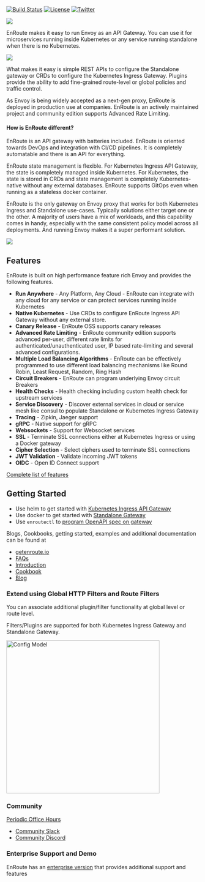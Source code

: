 [![Build Status](https://dev.azure.com/saaras-io/Enroute/_apis/build/status/saarasio.enroute?branchName=master)](https://dev.azure.com/saaras-io/Enroute/_build/latest?definitionId=6&branchName=master)
[![License](https://img.shields.io/badge/License-Apache%202.0-blue.svg)](https://opensource.org/licenses/Apache-2.0)
[![Twitter](https://img.shields.io/twitter/follow/SaarasInc?label=Follow%20EnRoute&style=social)](https://twitter.com/intent/follow?screen_name=SaarasInc)

![](https://getenroute.io/images/enroute-logo.svg)

EnRoute makes it easy to run Envoy as an API Gateway. You can use it for microservices running inside Kubernetes or any service running standalone when there is no Kubernetes.

![](https://getenroute.io/img/APIGatewayIngressWithFiltersWithHelm.jpeg)

What makes it easy is simple REST APIs to configure the Standalone gateway or CRDs to configure the Kubernetes Ingress Gateway. Plugins provide the ability to add fine-grained route-level or global policies and traffic control.

As Envoy is being widely accepted as a next-gen proxy, EnRoute is deployed in production use at companies. EnRoute is an actively maintained project and community edition supports Advanced Rate Limiting.

#### How is EnRoute different?

EnRoute is an API gateway with batteries included. EnRoute is oriented towards DevOps and integration with CI/CD pipelines. It is completely automatable and there is an API for everything. 

EnRoute state management is flexible. For Kubernetes Ingress API Gateway, the state is completely managed inside Kubernetes. For Kubernetes, the state is stored in CRDs and state management is completely Kubernetes-native without any external databases. EnRoute supports GitOps even when running as a stateless docker container. 

EnRoute is the only gateway on Envoy proxy that works for both Kubernetes Ingress and Standalone use-cases. Typically solutions either target one or the other. A majority of users have a mix of workloads, and this capability comes in handy, especially with the same consistent policy model across all deployments. And running Envoy makes it a super performant solution.

![](https://getenroute.io/img/APIGatewayStandaloneAndIngressWithFilters.jpeg)

## Features

EnRoute is built on high performance feature rich Envoy and provides the following features.

* **Run Anywhere** - Any Platform, Any Cloud - EnRoute can integrate with any cloud for any service or can protect services running inside Kubernetes
* **Native Kubernetes** - Use CRDs to configure EnRoute Ingress API Gateway without any external store.
* **Canary Release** - EnRoute OSS supports canary releases
* **Advanced Rate Limiting** - EnRoute community edition supports advanced per-user, different rate limits for authenticated/unauthenticated user, IP based rate-limiting and several advanced configurations.
* **Multiple Load Balancing Algorithms** - EnRoute can be effectively programmed to use different load balancing mechanisms like Round Robin, Least Request, Random, Ring Hash
* **Circuit Breakers** - EnRoute can program underlying Envoy circuit Breakers
* **Health Checks** - Health checking including custom health check for upstream services
* **Service Discovery** - Discover external services in cloud or service mesh like consul to populate Standalone or Kubernetes Ingress Gateway
* **Tracing** - Zipkin, Jaeger support
* **gRPC** - Native support for gRPC
* **Websockets** - Support for Websocket services
* **SSL** - Terminate SSL connections either at Kubernetes Ingress or using a Docker gateway
* **Cipher Selection** - Select ciphers used to terminate SSL connections
* **JWT Validation** - Validate incoming JWT tokens
* **OIDC** - Open ID Connect support

[Complete list of features](https://getenroute.io/features)


## Getting Started

* Use helm to get started with [Kubernetes Ingress API Gateway](https://getenroute.io/docs/ingress-filter-legos-secure-microservices-apis-using-helm-envoy/)
* Use docker to get started with [Standalone Gateway](https://getenroute.io/docs/getting-started-enroute-standalone-gateway/)
* Use ```enroutectl``` to [program OpenAPI spec on gateway](https://getenroute.io/cookbook/openapi-swagger-spec-autoprogram-api-gateway-30-seconds-no-code/)

Blogs, Cookbooks, getting started, examples and additional documentation can be found at

- [getenroute.io](https://getenroute.io)
- [FAQs](https://getenroute.io/faq/)
- [Introduction](https://getenroute.io/docs/enroute-universal-api-gateway/)
- [Cookbook](https://getenroute.io/cookbook/)
- [Blog](https://getenroute.io/blog/)

### Extend using Global HTTP Filters and Route Filters

You can associate additional plugin/filter functionality at global level or route level.

Filters/Plugins are supported for both Kubernetes Ingress Gateway and Standalone Gateway.

<img src="https://getenroute.io/img/EnrouteConfigModel3.png" alt="Config Model" width="400"/>

### Community

[Periodic Office Hours](https://www.meetup.com/enroute-universal-api-gateway-periodic-office-hours/events/rtqbdsycccbsb/)

- [Community Slack](https://join.slack.com/t/saaras-io/shared_invite/zt-pz1qay34-9UNGwJWTOMG5jolGrbWH~g)
- [Community Discord](https://discord.gg/p9Nu9Uk)

### Enterprise Support and Demo
EnRoute has an [enterprise version](https://getenroute.io/features) that provides additional support and features 
